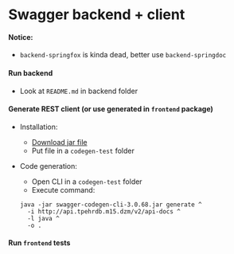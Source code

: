 # Swagger backend + client

#### Notice:
* `backend-springfox` is kinda dead, better use `backend-springdoc`

#### Run backend
* Look at `README.md` in backend folder

#### Generate REST client (or use generated in `frontend` package)
* Installation:
    * [Download jar file](https://mvnrepository.com/artifact/io.swagger.codegen.v3/swagger-codegen-cli/3.0.68)
    * Put file in a `codegen-test` folder
    
* Code generation:
  * Open CLI in a `codegen-test` folder
  * Execute command:
  ```
  java -jar swagger-codegen-cli-3.0.68.jar generate ^
    -i http://api.tpehrdb.m15.dzm/v2/api-docs ^
    -l java ^
    -o .
  ```

#### Run `frontend` tests

